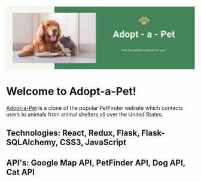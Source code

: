 ![Banner](https://github.com/Natejo91/Adopt-a-Pet/blob/main/assets/Capstone-Banner.png)

# Welcome to Adopt-a-Pet!
[Adopt-a-Pet](https://adopt-a-pet-app.herokuapp.com) is a clone of the popular PetFinder website which contects users to animals from animal shelters all over the United States.

## Technologies: React, Redux, Flask, Flask-SQLAlchemy, CSS3, JavaScript

## API's: Google Map API, PetFinder API, Dog API, Cat API
